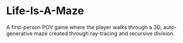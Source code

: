 # Life-Is-A-Maze
A first-person POV game where the player walks through a 3D, auto-generative maze created through ray-tracing and recursive division.
